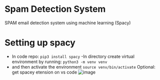 # Spam Detection System
SPAM email detection system using machine learning (Spacy)

# Setting up spacy
- In code repo:
  `pip3 install spacy`
-In directory create virtual environment by running:
  `python3 -m venv venv`
- and then activate the environment
  `source venv/bin/activate`
Optional: get spacey etension on vs code
![image](https://github.com/user-attachments/assets/e3e76063-20da-4d25-a54b-9942f99bc7d0)

